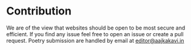 # Contribution
We are of the view that websites should be open to be most secure and efficient. If you find any issue feel free to open an issue or create a pull request. Poetry submission are handled by email at editor@aajkakavi.in
